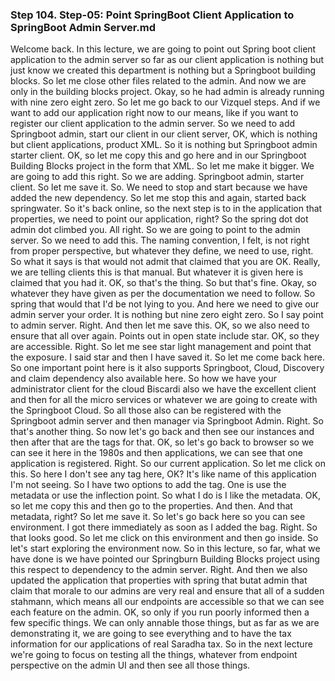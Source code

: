 ### Step 104. Step-05: Point SpringBoot Client Application to SpringBoot Admin Server.md
Welcome back. In this lecture, we are going to point out Spring boot client application to the admin server so far as our client application is nothing but just know we created this department is nothing but a Springboot building blocks. So let me close other files related to the admin. And now we are only in the building blocks project. Okay, so he had admin is already running with nine zero eight zero. So let me go back to our Vizquel steps. And if we want to add our application right now to our means, like if you want to register our client application to the admin server. So we need to add Springboot admin, start our client in our client server, OK, which is nothing but client applications, product XML. So it is nothing but Springboot admin starter client. OK, so let me copy this and go here and in our Springboot Building Blocks project in the form that XML. So let me make it bigger. We are going to add this right. So we are adding. Springboot admin, starter client. So let me save it. So. We need to stop and start because we have added the new dependency. So let me stop this and again, started back springwater. So it's back online, so the next step is to in the application that properties, we need to point our application, right? So the spring dot dot admin dot climbed you. All right. So we are going to point to the admin server. So we need to add this. The naming convention, I felt, is not right from proper perspective, but whatever they define, we need to use, right. So what it says is that would not admit that claimed that you are OK. Really, we are telling clients this is that manual. But whatever it is given here is claimed that you had it. OK, so that's the thing. So but that's fine. Okay, so whatever they have given as per the documentation we need to follow. So spring that would that I'd be not lying to you. And here we need to give our admin server your order. It is nothing but nine zero eight zero. So I say point to admin server. Right. And then let me save this. OK, so we also need to ensure that all over again. Points out in open state include star. OK, so they are accessible. Right. So let me see star light management and point that the exposure. I said star and then I have saved it. So let me come back here. So one important point here is it also supports Springboot, Cloud, Discovery and claim dependency also available here. So how we have your administrator client for the cloud Biscardi also we have the excellent client and then for all the micro services or whatever we are going to create with the Springboot Cloud. So all those also can be registered with the Springboot admin server and then manager via Springboot Admin. Right. So that's another thing. So now let's go back and then see our instances and then after that are the tags for that. OK, so let's go back to browser so we can see it here in the 1980s and then applications, we can see that one application is registered. Right. So our current application. So let me click on this. So here I don't see any tag here, OK? It's like name of this application I'm not seeing. So I have two options to add the tag. One is use the metadata or use the inflection point. So what I do is I like the metadata. OK, so let me copy this and then go to the properties. And then. And that metadata, right? So let me save it. So let's go back here so you can see environment. I got there immediately as soon as I added the bag. Right. So that looks good. So let me click on this environment and then go inside. So let's start exploring the environment now. So in this lecture, so far, what we have done is we have pointed our Springburn Building Blocks project using this respect to dependency to the admin server. Right. And then we also updated the application that properties with spring that butat admin that claim that morale to our admins are very real and ensure that all of a sudden stahmann, which means all our endpoints are accessible so that we can see each feature on the admin. OK, so only if you run poorly informed then a few specific things. We can only annable those things, but as far as we are demonstrating it, we are going to see everything and to have the tax information for our applications of real Saradha tax. So in the next lecture we're going to focus on testing all the things, whatever from endpoint perspective on the admin UI and then see all those things. 